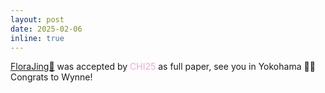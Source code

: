 ```yaml
---
layout: post
date: 2025-02-06
inline: true
---
```


[FloraJing🪷](https://arxiv.org/html/2503.06122v1) was accepted by <font color=#faa5d6 >CHI25</font> as full paper, see you in Yokohama 🌊🌸 Congrats to Wynne!
